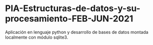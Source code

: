 # PIA-Estructuras-de-datos-y-su-procesamiento-FEB-JUN-2021
Aplicación en lenguaje python y desarrollo de bases de datos montada localmente con módulo sqlite3.
